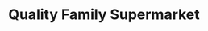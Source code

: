---
title: "Quality Family Supermarket"
url: /kannur/quality-family-supermarket/
shop: supermarket
---